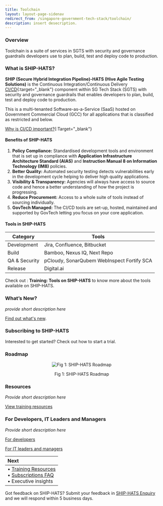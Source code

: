 ```yaml
---
title: Toolchain
layout: layout-page-sidenav
redirect_from: /singapore-government-tech-stack/toolchain/
description: insert desecription.
---
```


### Overview

Toolchain is a suite of services in SGTS with security and governance guardrails developers use to plan, build, test and deploy code to production.

### What is SHIP-HATS? 

**SHIP (Secure Hybrid Integration Pipeline)-HATS (Hive Agile Testing Solutions)** is the Continuous Integration/Continuous Delivery [CI/CD](https://en.wikipedia.org/wiki/CI/CD){:target="_blank"} component within SG Tech Stack (SGTS) with security and governance guardrails that enables developers to plan, build, test and deploy code to production.  

This is a multi-tenanted Software-as-a-Service (SaaS) hosted on Government Commercial Cloud (GCC) for all applications that is classified as restricted and below. 

[Why is CI/CD important?](https://youtu.be/RlZCyexsJBc?t=260){:Target="_blank"}

#### Benefits of SHIP-HATS 

1. **Policy Compliance:** Standardised development tools and environment that is set up in compliance with **Application Infrastructure Architecture Standard (AIAS)** and **Instruction Manual 8 on Information Technology (IM8)** policies.
2. **Better Quality:** Automated security testing detects vulnerabilities early in the development cycle helping to deliver high quality applications.
3. **Visibility & Transparency:** Agencies will always have access to source code and hence a better understanding of how the project is progressing.
4. **Reduce Procurement:** Access to a whole suite of tools instead of sourcing individually.
5. **GovTech Managed:** The CI/CD tools are set-up, hosted, maintained and supported by GovTech letting you focus on your core application. 

#### Tools in SHIP-HATS 

|     Category  |                  Tools                     |
|     --------  | ------------------------------------------ |
|  Development  |        Jira, Confluence, Bitbucket         |
|     Build     |         Bamboo, Nexus IQ, Next Repo        |
| QA & Security | pCloudy, SonarQubem WebInspect Fortify SCA |
|    Release    |                Digital.ai                  |

 
Check out : **Training: Tools on SHIP-HATS** to know more about the tools available on SHIP-HATS.

### What’s New? 

*provide short description here*

[Find out what's new](./what-s-new).

### Subscribing to SHIP-HATS

Interested to get started? Check out how to start a trial. 

### Roadmap

<p align="center"><img src="https://user-images.githubusercontent.com/85614716/123921126-44b7b780-d9b9-11eb-9daf-61b3c587fc21.png" alt="Fig 1: SHIP-HATS Roadmap"></p>
<p align="center">Fig 1: SHIP-HATS Roadmap</p>

### Resources

*Provide short description here*

[View training resources](./training-resources)

### For Developers, IT Leaders and Managers

*Provide short description here*

[For developers](./for-developers)

[For IT leaders and managers](./for-it-leaders-managers)

| Next                                                                                                       |
| :--------------------------------------------------------------------------------------------------------- |
| •	[Training Resources](./training-resources)<br />•	[Subscriptions FAQ](./subscriptions)<br />•	Executive insights |

Got feedback on SHIP-HATS? Submit your feedback in [SHIP-HATS Enquiry](./ship-hats-enquiries) and we will respond within 5 business days. 
